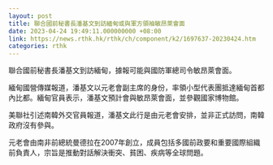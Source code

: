 ```yaml
---
layout: post
title: 聯合國前秘書長潘基文到訪緬甸或與軍方領袖敏昂萊會面
date: 2023-04-24 19:49:11.000000000 +08:00
link: https://news.rthk.hk/rthk/ch/component/k2/1697637-20230424.htm
categories: rthk
---
```


聯合國前秘書長潘基文到訪緬甸，據報可能與國防軍總司令敏昂萊會面。

緬甸國營傳媒報道，潘基文以元老會副主席的身份，率領小型代表團抵達緬甸首都內比都。緬甸官員表示，潘基文預計會與敏昂萊會面，並參觀國家博物館。

美聯社引述南韓外交官員報道，潘基文此行是由元老會安排，並非正式訪問，南韓政府沒有參與。

元老會由南非前總統曼德拉在2007年創立，成員包括多國前政要和重要國際組織前負責人，宗旨是推動對話解決衝突、貧困、疾病等全球問題。
